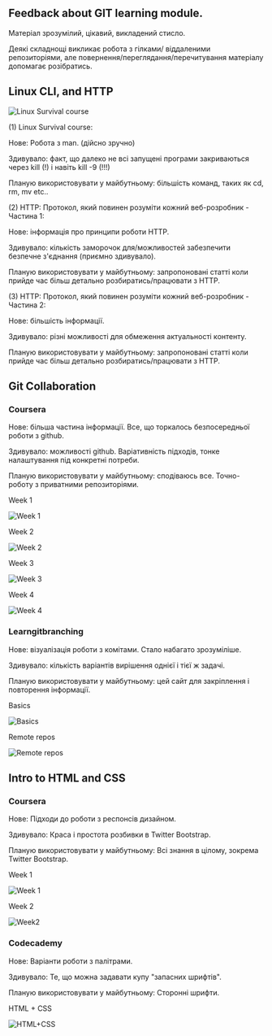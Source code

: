 ## Feedback about GIT learning module.
Матеріал зрозумілий, цікавий, викладений стисло.

Деякі складнощі викликає робота з гілками/ віддаленими репозиторіями, але повернення/переглядання/перечитування матеріалу допомагає розібратись.

## Linux CLI, and HTTP
![Linux Survival course](./task_linux_cli/2022-08-21%2017_08_09-Linux%20Tutorial%20End%20of%20Module%204%20_%20Linux%20Survival.png)

(1) Linux Survival course: 

Нове: Робота з man. (дійсно зручно)

Здивувало: факт, що далеко не всі запущені програми закриваються через kill (!) і навіть kill -9 (!!!)

Планую використовувати у майбутньому: більшість команд, таких як cd, rm, mv etc..

(2) HTTP: Протокол, який повинен розуміти кожний веб-розробник - Частина 1:

Нове: інформація про принципи роботи HTTP.

Здивувало: кількість заморочок для/можливостей забезпечити безпечне з'єднання (приємно здивувало).

Планую використовувати у майбутньому: запропоновані статті коли прийде час більш детально розбиратись/працювати з HTTP.

(3) HTTP: Протокол, який повинен розуміти кожний веб-розробник - Частина 2:

Нове: більшість інформації.

Здивувало: різні можливості для обмеження актуальності контенту.

Планую використовувати у майбутньому: запропоновані статті коли прийде час більш детально розбиратись/працювати з HTTP.

## Git Collaboration
### Coursera

Нове: більша частина інформації. Все, що торкалось безпосередньої роботи з github.

Здивувало: можливості github. Варіативність підходів, тонке налаштування під конкретні потреби. 

Планую використовувати у майбутньому: сподіваюсь все. Точно- роботу з приватними репозиторіями.


Week 1

![Week 1](./task_git_collaboration/Introduction_to_Git_and_GitHub_Introduction_to_Version_Control%20_%20Coursera.png)

Week 2

![Week 2](./task_git_collaboration/Introduction_to_Git_and_GitHub_Using_GIT_Localy_%20Coursera.png)

Week 3

![Week 3](./task_git_collaboration/Introduction_to_Git_and_GitHub_Working_With_Remotes.png)


Week 4

![Week 4](./task_git_collaboration/Introduction_to_Git_and_GitHub_Collaboration.png)


### Learngitbranching


Нове: візуалізація роботи з комітами. Стало набагато зрозуміліше.

Здивувало: кількість варіантів вирішення однієї і тієї ж задачі. 

Планую використовувати у майбутньому: цей сайт для закріплення і повторення інформації.

Basics

![Basics](./task_git_collaboration/Learn_Git_Branching_Basics.png)

Remote repos

![Remote repos](./task_git_collaboration/Learn_Git_Branching_remote_repos.png)


## Intro to HTML and CSS

### Coursera

Нове: Підходи до роботи з респонсів дизайном.

Здивувало: Краса і простота розбивки в Twitter Bootstrap.

Планую використовувати у майбутньому: Всі знання в цілому, зокрема Twitter Bootstrap.

Week 1

![Week 1](./task_html_css_intro/Coursera_HTML_CSS_wk1.png)

Week 2

![Week2](./task_html_css_intro/Coursera_HTML_CSS_wk2.png)


### Codecademy

Нове: Варіанти роботи з палітрами.

Здивувало: Те, що можна задавати купу "запасних шрифтів".

Планую використовувати у майбутньому: Сторонні шрифти.


HTML + CSS

![HTML+CSS](./task_html_css_intro/HTML_CSS_Pass_Codecademy.png)

